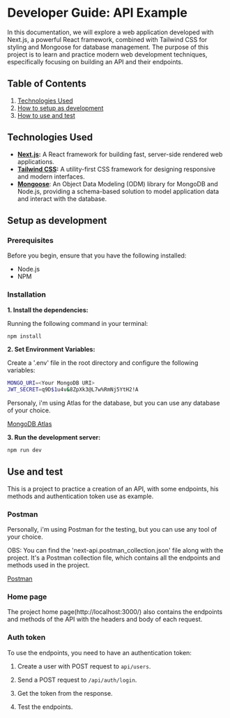 #  Developer Guide: API Example

In this documentation, we will explore a web application developed with Next.js, a powerful React framework, combined with Tailwind CSS for styling and Mongoose for database management. The purpose of this project is to learn and practice modern web development techniques, especifically focusing on building an API and their endpoints.

## Table of Contents

1. [Technologies Used](#technologies-used)
2. [How to setup as development](#setup-as-development)
3. [How to use and test](#use-and-test)

## Technologies Used

- **[Next.js](https://nextjs.org/):** A React framework for building fast, server-side rendered web applications.
- **[Tailwind CSS](https://tailwindcss.com/):** A utility-first CSS framework for designing responsive and modern interfaces.
- **[Mongoose](https://mongoosejs.com/)**: An Object Data Modeling (ODM) library for MongoDB and Node.js, providing a schema-based solution to model application data and interact with the database.

## Setup as development

### Prerequisites

Before you begin, ensure that you have the following installed:

- Node.js
- NPM

### Installation

**1. Install the dependencies:** 

Running the following command in your terminal:

```bash
npm install
```

**2. Set Environment Variables:**

Create a '.env' file in the root directory and configure the following variables:

```bash
MONGO_URI=<Your MongoDB URI>
JWT_SECRET=q9D$1u4v&8ZpXk3@L7w%RmNj5YtH2!A
```

Personaly, i'm using Atlas for the database, but you can use any database of your choice.

[MongoDB Atlas](https://www.mongodb.com/atlas/database)

**3. Run the development server:**

```bash
npm run dev
```

## Use and test

This is a project to practice a creation of an API, with some endpoints, his methods and authentication token use as example.

### Postman

Personally, i'm using Postman for the testing, but you can use any tool of your choice.

OBS: You can find the 'next-api.postman_collection.json' file along with the project. It's a Postman collection file, which contains all the endpoints and methods used in the project.

[Postman](https://www.postman.com/)

### Home page

The project home page(http://localhost:3000/) also contains the endpoints and methods of the API with the headers and body of each request.

### Auth token

To use the endpoints, you need to have an authentication token:

1. Create a user with POST request to `api/users`.

2. Send a POST request to `/api/auth/login`.

3. Get the token from the response.

4. Test the endpoints.